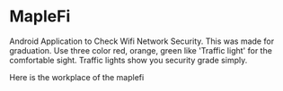 # MapleFi
Android Application to Check Wifi Network Security.
This was made for graduation.
Use three color red, orange, green like 'Traffic light' for the comfortable sight.
Traffic lights show you security grade simply.

Here is the workplace of the maplefi 
